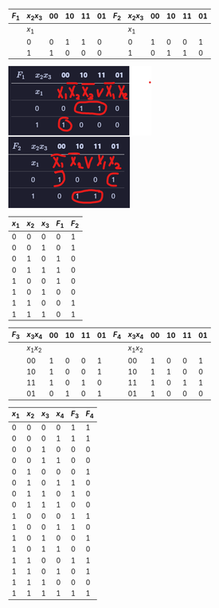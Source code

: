 | $F_1$ | $x_2 x_3$ | 00  | 10  | 11  | 01  | $F_2$ | $x_2 x_3$ | 00  | 10  | 11  | 01  |
| ----- | --------- | --- | --- | --- | --- | ----- | --------- | --- | --- | --- | --- |
|       | $x_1$     |     |     |     |     |       | $x_1$     |     |     |     |     |
|       | 0         | 0   | 1   | 1   | 0   |       | 0         | 1   | 0   | 0   | 1   |
|       | 1         | 1   | 0   | 0   | 0   |       | 1         | 0   | 1   | 1   | 0   |

![alt text](реш1.png) ![alt text](реш2.png)

| $x_1$ | $x_2$ | $x_3$ | $F_1$ | $F_2$ |
| ----- | ----- | ----- | ----- | ----- |
| 0     | 0     | 0     | 0     | 1     |
| 0     | 0     | 1     | 0     | 1     |
| 0     | 1     | 0     | 1     | 0     |
| 0     | 1     | 1     | 1     | 0     |
| 1     | 0     | 0     | 1     | 0     |
| 1     | 0     | 1     | 0     | 0     |
| 1     | 1     | 0     | 0     | 1     |
| 1     | 1     | 1     | 0     | 1     |

| $F_3$ | $x_3 x_4$ | 00  | 10  | 11  | 01  | $F_4$ | $x_3 x_4$ | 00  | 10  | 11  | 01  |
| ----- | --------- | --- | --- | --- | --- | ----- | --------- | --- | --- | --- | --- |
|       | $x_1 x_2$ |     |     |     |     |       | $x_1 x_2$ |     |     |     |     |
|       | 00        | 1   | 0   | 0   | 1   |       | 00        | 1   | 0   | 0   | 1   |
|       | 10        | 1   | 0   | 0   | 1   |       | 10        | 1   | 1   | 0   | 0   |
|       | 11        | 1   | 0   | 1   | 0   |       | 11        | 1   | 0   | 1   | 1   |
|       | 01        | 0   | 1   | 0   | 1   |       | 01        | 1   | 0   | 0   | 0   |

| $x_1$ | $x_2$ | $x_3$ | $x_4$ | $F_3$ | $F_4$ |
| ----- | ----- | ----- | ----- | ----- | ----- |
| 0     | 0     | 0     | 0     | 1     | 1     |
| 0     | 0     | 0     | 1     | 1     | 1     |
| 0     | 0     | 1     | 0     | 0     | 0     |
| 0     | 0     | 1     | 1     | 0     | 0     |
| 0     | 1     | 0     | 0     | 0     | 1     |
| 0     | 1     | 0     | 1     | 1     | 0     |
| 0     | 1     | 1     | 0     | 1     | 0     |
| 0     | 1     | 1     | 1     | 0     | 0     |
| 1     | 0     | 0     | 0     | 1     | 1     |
| 1     | 0     | 0     | 1     | 1     | 0     |
| 1     | 0     | 1     | 0     | 0     | 1     |
| 1     | 0     | 1     | 1     | 0     | 0     |
| 1     | 1     | 0     | 0     | 1     | 1     |
| 1     | 1     | 0     | 1     | 0     | 1     |
| 1     | 1     | 1     | 0     | 0     | 0     |
| 1     | 1     | 1     | 1     | 1     | 1     |
